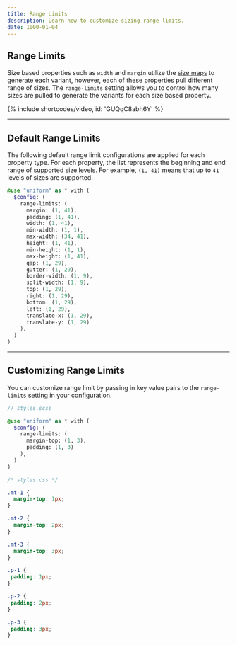 ```yaml
---
title: Range Limits
description: Learn how to customize sizing range limits.
date: 1000-01-04
---
```


## Range Limits

Size based properties such as `width` and `margin` utilize the [size maps](/docs/sizing-system) to generate each variant, however, each of these properties pull different range of sizes. The `range-limits` setting allows you to control how many sizes are pulled to generate the variants for each size based property.

{% include shortcodes/video, id: 'GUQqC8abh6Y' %}

---

## Default Range Limits

The following default range limit configurations are applied for each property type. For each property, the list represents the beginning and end range of supported size levels. For example, `(1, 41)` means that up to `41` levels of sizes are supported.

```scss
@use "uniform" as * with (
  $config: (
    range-limits: (
      margin: (1, 41),
      padding: (1, 41),
      width: (1, 41),
      min-width: (1, 1),
      max-width: (34, 41),
      height: (1, 41),
      min-height: (1, 1),
      max-height: (1, 41),
      gap: (1, 29),
      gutter: (1, 29),
      border-width: (1, 9),
      split-width: (1, 9),
      top: (1, 29),
      right: (1, 29),
      bottom: (1, 29),
      left: (1, 29),
      translate-x: (1, 29),
      translate-y: (1, 29)
    ),
  )
)
```

---

## Customizing Range Limits

You can customize range limit by passing in key value pairs to the `range-limits` setting in your configuration.


```scss
// styles.scss

@use "uniform" as * with (
  $config: (
    range-limits: (
      margin-top: (1, 3),
      padding: (1, 3)
    ),
  )
)
```

```css
/* styles.css */

.mt-1 {
  margin-top: 1px;
}

.mt-2 {
  margin-top: 2px;
}

.mt-3 {
  margin-top: 3px;
}

.p-1 {
 padding: 1px;
}

.p-2 {
 padding: 2px;
}

.p-3 {
 padding: 3px;
}

```
